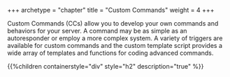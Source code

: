 +++
archetype = "chapter"
title = "Custom Commands"
weight = 4
+++

Custom Commands (CCs) allow you to develop your own commands and behaviors for your server. A command may be as simple
as an autoresponder or employ a more complex system. A variety of triggers are available for custom commands and the
custom template script provides a wide array of templates and functions for coding advanced commands.

{{%children containerstyle="div" style="h2" description="true" %}}
